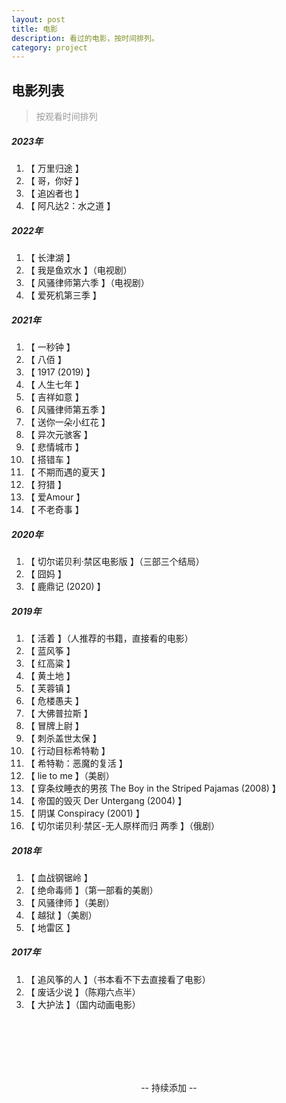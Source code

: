 ```yaml
---
layout: post
title: 电影
description: 看过的电影，按时间排列。
category: project
---
```

## 电影列表 

> <p style="color:#999;">按观看时间排列</p>

##### 2023年

1. 【 万里归途 】
2. 【 哥，你好 】
3. 【 追凶者也 】
4. 【 阿凡达2：水之道 】

##### 2022年

1. 【 长津湖 】
2. 【 我是鱼欢水 】（电视剧）
3. 【 风骚律师第六季 】（电视剧）
4. 【 爱死机第三季 】

##### 2021年

1. 【 一秒钟 】
2. 【 八佰 】
3. 【 1917 (2019) 】
4. 【 人生七年 】
5. 【 吉祥如意 】
6. 【 风骚律师第五季 】
7. 【 送你一朵小红花 】
8. 【 异次元骇客 】
9. 【 悲情城市 】
10. 【 搭错车 】
11. 【 不期而遇的夏天 】
12. 【 狩猎 】
13. 【 爱Amour 】
14. 【 不老奇事 】

##### 2020年

1. 【 切尔诺贝利·禁区电影版 】（三部三个结局）
2. 【 囧妈 】
3. 【 鹿鼎记 (2020) 】

##### 2019年

1. 【 活着 】（人推荐的书籍，直接看的电影）
2. 【 蓝风筝 】
3. 【 红高粱 】
4. 【 黄土地 】
5. 【 芙蓉镇 】
6. 【 危楼愚夫 】
7. 【 大佛普拉斯 】
8. 【 冒牌上尉 】
9. 【 刺杀盖世太保 】
10. 【 行动目标希特勒 】
11. 【 希特勒：恶魔的复活 】
12. 【 lie to me 】（美剧）
13. 【 穿条纹睡衣的男孩 The Boy in the Striped Pajamas (2008) 】
14. 【 帝国的毁灭 Der Untergang (2004) 】
15. 【 阴谋 Conspiracy (2001) 】
16. 【 切尔诺贝利·禁区-无人原样而归 两季 】（俄剧）

##### 2018年

1. 【 血战钢锯岭 】
2. 【 绝命毒师 】（第一部看的美剧）
3. 【 风骚律师 】（美剧）
4. 【 越狱 】（美剧）
5. 【 地雷区 】

##### 2017年

1. 【 追风筝的人 】（书本看不下去直接看了电影）
2. 【 废话少说 】（陈翔六点半）
3. 【 大护法 】（国内动画电影）



<br>
<br>
<br>
<br>
<br>
<p style="text-align:center;">-- 持续添加 --</p>

<p style="width:356px; height:200px; background:url(/images/onepuchman.gif); display:block; text-align:center; margin:10px auto 30px;"></p>